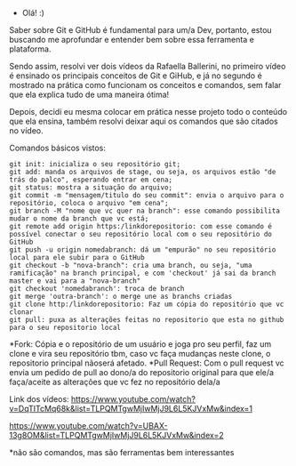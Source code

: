 - Olá! :)

Saber sobre Git e GitHub é fundamental para um/a Dev, portanto, estou buscando me aprofundar e entender bem sobre essa ferramenta e plataforma. 

Sendo assim, resolvi ver dois vídeos da Rafaella Ballerini, no primeiro vídeo é ensinado os principais conceitos de Git e GiHub, e já no segundo é mostrado na prática como funcionam os conceitos e comandos, sem falar que ela explica tudo de uma maneira ótima! 

Depois, decidi eu mesma colocar em prática nesse projeto todo o conteúdo que ela ensina, também resolvi deixar aqui os comandos que são citados no vídeo. 


Comandos básicos vistos:

    git init: inicializa o seu repositório git;
    git add: manda os arquivos de stage, ou seja, os arquivos estão "de trás do palco", esperando entrar em cena; 
    git status: mostra a situação do arquivo;
    git commit -m "mensagem/titulo do seu commit": envia o arquivo para o repositório, coloca o arquivo "em cena";
    git branch -M "nome que vc quer na branch": esse comando possibilita mudar o nome da branch que vc está;
    git remote add origin https:/linkdorepositorio: com esse comando é possível conectar o seu repositório local com o seu repositório do GitHub 
    git push -u origin nomedabranch: dá um "empurão" no seu repositório local para ele subir para o GitHub
    git checkout -b "nova-branch": cria uma branch, ou seja, "uma ramificação" na branch principal, e com 'checkout' já sai da branch master e vai para a "nova-branch"
    git checkout 'nomedabranch': troca de branch
    git merge 'outra-branch': o merge une as branchs criadas
    git clone http:/linkdorepositorio: Faz um cópia do repositório que vc clonar
    git pull: puxa as alterações feitas no repositorio que esta no github para o seu repositorio local
    
    
*Fork: Cópia e o repositório de um usuário e joga pro seu perfil, faz um clone e vira seu repositório tbm, caso vc faça mudanças neste clone, o repositorio principal nãoserá afetado.
*Pull Request: Com o pull request vc envia um pedido de pull ao dono/a do repositorio original para que ele/a faça/aceite as alterações que vc fez no repositório dela/a

Link dos vídeos: 
https://www.youtube.com/watch?v=DqTITcMq68k&list=TLPQMTgwMjIwMjJ9L6L5KJVxMw&index=1 

https://www.youtube.com/watch?v=UBAX-13g8OM&list=TLPQMTgwMjIwMjJ9L6L5KJVxMw&index=2

*não são comandos, mas são ferramentas bem interessantes